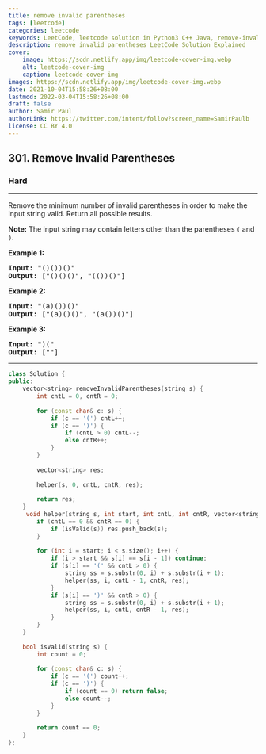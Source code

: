 ```yaml
---
title: remove invalid parentheses
tags: [leetcode]
categories: leetcode
keywords: LeetCode, leetcode solution in Python3 C++ Java, remove-invalid-parentheses solution
description: remove invalid parentheses LeetCode Solution Explained
cover:
    image: https://scdn.netlify.app/img/leetcode-cover-img.webp
    alt: leetcode-cover-img
    caption: leetcode-cover-img
images: https://scdn.netlify.app/img/leetcode-cover-img.webp
date: 2021-10-04T15:58:26+08:00
lastmod: 2022-03-04T15:58:26+08:00
draft: false
author: Samir Paul
authorLink: https://twitter.com/intent/follow?screen_name=SamirPaulb
license: CC BY 4.0
---
```



<h2>301. Remove Invalid Parentheses</h2><h3>Hard</h3><hr><div><p>Remove the minimum number of invalid parentheses in order to make the input string valid. Return all possible results.</p>

<p><strong>Note:</strong>&nbsp;The input string may contain letters other than the parentheses <code>(</code> and <code>)</code>.</p>

<p><b>Example 1:</b></p>

<pre><b>Input:</b> "()())()"
<b>Output:</b> ["()()()", "(())()"]
</pre>

<p><b>Example 2:</b></p>

<pre><b>Input:</b> "(a)())()"
<b>Output:</b> ["(a)()()", "(a())()"]
</pre>

<p><b>Example 3:</b></p>

<pre><b>Input:</b> ")("
<b>Output: </b>[""]
</pre></div>

---




```cpp
class Solution {
public:
    vector<string> removeInvalidParentheses(string s) {
        int cntL = 0, cntR = 0;
        
        for (const char& c: s) {           
            if (c == '(') cntL++; 
            if (c == ')') {
                if (cntL > 0) cntL--;
                else cntR++;
            }
        }
        
        vector<string> res; 
        
        helper(s, 0, cntL, cntR, res);
        
        return res;
    }
     void helper(string s, int start, int cntL, int cntR, vector<string>& res) {
        if (cntL == 0 && cntR == 0) {
            if (isValid(s)) res.push_back(s);
        }
        
        for (int i = start; i < s.size(); i++) {
            if (i > start && s[i] == s[i - 1]) continue;
            if (s[i] == '(' && cntL > 0) {
                string ss = s.substr(0, i) + s.substr(i + 1);
                helper(ss, i, cntL - 1, cntR, res);
            }
            if (s[i] == ')' && cntR > 0) {
                string ss = s.substr(0, i) + s.substr(i + 1);
                helper(ss, i, cntL, cntR - 1, res);
            }
        }
    }
    
    bool isValid(string s) {
        int count = 0;
        
        for (const char& c: s) {
            if (c == '(') count++;
            if (c == ')') {
                if (count == 0) return false;
                else count--;
            }
        }
        
        return count == 0;
    }
};
```
